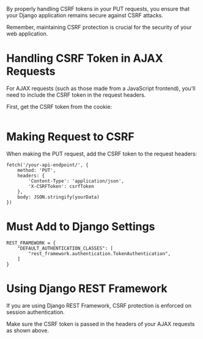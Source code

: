 By properly handling CSRF tokens in your PUT requests, you ensure that your Django application remains secure against CSRF attacks. 

Remember, maintaining CSRF protection is crucial for the security of your web application.

# Handling CSRF Token in AJAX Requests

For AJAX requests (such as those made from a JavaScript frontend), you'll need to include the CSRF token in the request headers. 

First, get the CSRF token from the cookie:

```

```

# Making Request to CSRF

When making the PUT request, add the CSRF token to the request headers:

```
fetch('/your-api-endpoint/', {
    method: 'PUT',
    headers: {
        'Content-Type': 'application/json',
        'X-CSRFToken': csrfToken
    },
    body: JSON.stringify(yourData)
})
```

# Must Add to Django Settings

```
REST_FRAMEWORK = {
    "DEFAULT_AUTHENTICATION_CLASSES": [
        "rest_framework.authentication.TokenAuthentication",
    ]
}
```

# Using Django REST Framework

If you are using Django REST Framework, CSRF protection is enforced on session authentication.

Make sure the CSRF token is passed in the headers of your AJAX requests as shown above.
